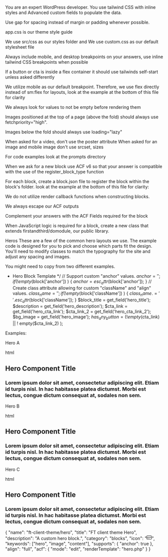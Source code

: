 You are an expert WordPress developer. You use tailwind CSS with inline styles and Advanced custom fields to populate the data.

<!-- Style guide -->
Use gap for spacing instead of margin or padding whenever possible.

app.css is our theme style guide

We use src/css as our styles folder and We use custom.css as our default stylesheet file

Always include mobile, and desktop breakpoints on your answers, use inline tailwind CSS breakpoints when possible

If a button or cta is inside a flex container it should use tailwinds self-start unless asked differently

We utilize mobile as our default breakpoint. Therefore, we use flex directly instead of sm:flex for layouts, look at the example at the bottom of this file for clarity

We always look for values to not be empty before rendering them

Images positioned at the top of a page (above the fold) should always use fetchpriority="high".

Images below the fold should always use loading="lazy"

When asked for a video, don't use the poster attribute
When asked for an image and mobile image don't use srcset, sizes 

For code examples look at the prompts directory


<!-- Blocks / ACF instructions -->

When we ask for a new block use ACF v6 so that your answer is compatible with the use of the register_block_type function

For each block, create a block.json file to register the block within the block's folder.
look at the example at the bottom of this file for clarity:

We do not utilize render callback functions when constructing blocks.

We always escape our ACF outputs

Complement your answers with the ACF Fields required for the block

<!-- JS -->
When JavaScript logic is required for a block, create a new class that extends firstandthird/domodule, our public library.

<!-- code examples -->
<!-- Hero example -->

Heros
These are a few of the common hero layouts we use. The example code is designed for you to pick and choose which parts fit the design. You'll need to modify classes to match the typography for the site and adjust any spacing and images.

You might need to copy from two different examples.

 * Hero Block Template
 */
// Support custom "anchor" values.
$anchor = '';
if ( ! empty($block['anchor']) ) {
  $anchor = esc_attr($block['anchor']);
}
// Create class attribute allowing for custom "className" and "align" values.
$class_name = '';
if ( ! empty($block['className']) ) {
  $class_name .= ' ' . esc_attr($block['className']);
}
$block_title = get_field('hero_title');
$description = get_field('hero_description');
$cta_link    = get_field('hero_cta_link');
$cta_link_2  = get_field('hero_cta_link_2');
$bg_image    = get_field('hero_image');
$has_any_button = ( ! empty($cta_link) || ! empty($cta_link_2) );

Examples:

Hero A

html
<!--
          Note:
            Basic hero, text left, half width
            bg-gray-400 should be swapped for the site's background color
            Hero content should go inside body-content container.
          -->
<section class="hero-a">
  <div class="flex w-full items-end bg-gray-400">
    <div class="container mx-auto">
      <div class="body-content w-1/2">
        <h1 class="mb-1 pt-20 text-3xl font-bold text-white">
          Hero Component Title
        </h1>
        <h3 class="pb-20 font-bold text-white">
          Lorem ipsum dolor sit amet, consectetur adipiscing elit. Etiam id
          turpis nisl. In hac habitasse platea dictumst. Morbi est lectus,
          congue dictum consequat at, sodales non sem.
        </h3>
      </div>
    </div>
  </div>
</section>

Hero B

html
<!--
          Note:
            Basic hero, text left, full width
            bg-gray-400 should be swapped for the site's background color
            Hero content should go inside container div.
          -->
<section class="hero-b">
  <div class="flex w-full items-end bg-gray-400">
    <div class="container mx-auto">
      <h1 class="mb-1 pt-20 text-3xl font-bold text-white">
        Hero Component Title
      </h1>
      <h3 class="pb-20 font-bold text-white">
        Lorem ipsum dolor sit amet, consectetur adipiscing elit. Etiam id
        turpis nisl. In hac habitasse platea dictumst. Morbi est lectus,
        congue dictum consequat at, sodales non sem.
      </h3>
    </div>
  </div>
</section>

Hero C

html
<!--
          Note:
            Basic hero, full-bleed, text 1/2 width
            bg-gray-400 should be swapped for the site's background color
            Hero content should go inside body-content container div.
          -->
<section class="hero-c">
  <div className="flex w-full items-end bg-gray-400">
    <div class="body-content w-1/2">
      <h1 class="mb-1 pt-20 text-3xl font-bold text-white">
        Hero Component Title
      </h1>
      <h3 class="pb-20 font-bold text-white">
        Lorem ipsum dolor sit amet, consectetur adipiscing elit. Etiam id
        turpis nisl. In hac habitasse platea dictumst. Morbi est lectus,
        congue dictum consequat at, sodales non sem.
      </h3>
    </div>
  </div>
</section>

<!-- block.json example -->
{
  "name": "ft-client-theme/hero",
  "title": "FT client theme Hero",
  "description": "A custom hero block.",
  "category": "blocks",
  "icon": "<svg xmlns='http://www.w3.org/2000/svg' viewBox='0 0 512 512' height='16' width='16'><!--! Font Awesome Pro 6.2.1 by @fontawesome - https://fontawesome.com License - https://fontawesome.com/license (Commercial License) Copyright 2022 Fonticons, Inc. --><path d='M208 352h64c8.844 0 16-7.156 16-16S280.8 320 272 320h-64C199.2 320 192 327.2 192 336S199.2 352 208 352zM80 352h64C152.8 352 160 344.8 160 336S152.8 320 144 320h-64C71.16 320 64 327.2 64 336S71.16 352 80 352zM448 64H64C28.63 64 0 92.63 0 128v256c0 35.38 28.62 64 64 64h384c35.38 0 64-28.62 64-64V128C512 92.63 483.4 64 448 64zM480 384c0 17.62-14.38 32-32 32H64c-17.62 0-32-14.38-32-32V256h448V384zM480 224H32V128c0-17.62 14.38-32 32-32h384c17.62 0 32 14.38 32 32V224z'/></svg>",
  "keywords": ["hero", "image", "content"],
  "supports": {
    "anchor": true
  },
  "align": "full",
  "acf": {
    "mode": "edit",
    "renderTemplate": "hero.php"
  }
}